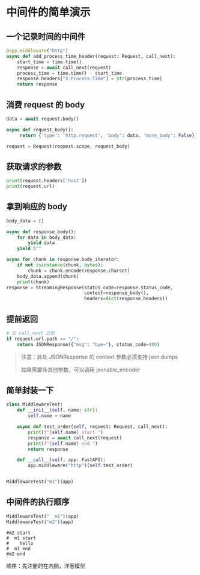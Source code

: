 # 中间件的简单演示

## 一个记录时间的中间件

```python
@app.middleware("http")
async def add_process_time_header(request: Request, call_next):
    start_time = time.time()
    response = await call_next(request)
    process_time = time.time() - start_time
    response.headers["X-Process-Time"] = str(process_time)
    return response
```

## 消费 request 的 body

```python
data = await request.body()

async def request_body():
     return {'type': 'http.request', 'body': data, 'more_body': False}

request = Request(request.scope, request_body)
```

## 获取请求的参数

```python
print(request.headers['host'])
print(request.url)
```

## 拿到响应的 body

```python
body_data = []

async def response_body():
    for data in body_data:
        yield data
    yield b""

async for chunk in response.body_iterator:
    if not isinstance(chunk, bytes):
        chunk = chunk.encode(response.charset)
    body_data.append(chunk)
    print(chunk)
response = StreamingResponse(status_code=response.status_code,
                             content=response_body(),
                             headers=dict(response.headers))
```

## 提前返回

```python
# 在 call_next 之前
if request.url.path == "/":
    return JSONResponse({"msg": "bye~"}, status_code=400)
```

> 注意：此处 JSONResponse 的 context 参数必须支持 json.dumps
>
> 如果需要传其他参数，可以调用 jsonable_encoder

## 简单封装一下

```python
class MiddlewareTest:
    def __init__(self, name: str):
        self.name = name

    async def test_order(self, request: Request, call_next):
        print(f"{self.name} start ")
        response = await call_next(request)
        print(f"{self.name} end ")
        return response

    def __call__(self, app: FastAPI):
        app.middleware("http")(self.test_order)


MiddlewareTest("m1")(app)
```

## 中间件的执行顺序

```python
MiddlewareTest("  m1")(app)
MiddlewareTest("m2")(app)
```

```shell
#m2 start 
#  m1 start 
#    hello
#  m1 end 
#m2 end
```

顺序：先注册的在内侧，洋葱模型